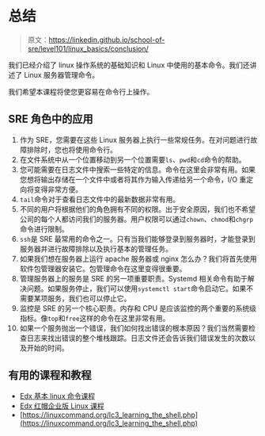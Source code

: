 # 总结

> 原文：<https://linkedin.github.io/school-of-sre/level101/linux_basics/conclusion/>

我们已经介绍了 linux 操作系统的基础知识和 Linux 中使用的基本命令。我们还讲述了 Linux 服务器管理命令。

我们希望本课程将使您更容易在命令行上操作。

## SRE 角色中的应用

1.  作为 SRE，您需要在这些 Linux 服务器上执行一些常规任务。在对问题进行故障排除时，您也将使用命令行。
2.  在文件系统中从一个位置移动到另一个位置需要`ls`、`pwd`和`cd`命令的帮助。
3.  您可能需要在日志文件中搜索一些特定的信息。命令在这里会非常有用。如果您想将输出存储在一个文件中或者将其作为输入传递给另一个命令，I/O 重定向将变得非常方便。
4.  `tail`命令对于查看日志文件中的最新数据非常有用。
5.  不同的用户将根据他们的角色拥有不同的权限。出于安全原因，我们也不希望公司的每个人都访问我们的服务器。用户权限可以通过`chown`、`chmod`和`chgrp`命令进行限制。
6.  `ssh`是 SRE 最常用的命令之一。只有当我们能够登录到服务器时，才能登录到服务器并进行故障排除以及执行基本的管理任务。
7.  如果我们想在服务器上运行 apache 服务器或 nginx 怎么办？我们将首先使用软件包管理器安装它。包管理命令在这里变得很重要。
8.  管理服务器上的服务是 SRE 的另一项重要职责。Systemd 相关命令有助于解决问题。如果服务停止，我们可以使用`systemctl start`命令启动它。如果不需要某项服务，我们也可以停止它。
9.  监控是 SRE 的另一个核心职责。内存和 CPU 是应该监控的两个重要的系统级指标。像`top`和`free`这样的命令在这里非常有用。
10.  如果一个服务抛出一个错误，我们如何找出错误的根本原因？我们当然需要检查日志来找出错误的整个堆栈跟踪。日志文件还会告诉我们错误发生的次数以及开始的时间。

## 有用的课程和教程

*   [Edx 基本 linux 命令课程](https://courses.edx.org/courses/course-v1:LinuxFoundationX+LFS101x+1T2020/course/)
*   [Edx 红帽企业版 Linux 课程](https://courses.edx.org/courses/course-v1:RedHat+RH066x+2T2017/course/)
*   [https://linuxcommand.org/lc3_learning_the_shell.php](https://linuxcommand.org/lc3_learning_the_shell.php)